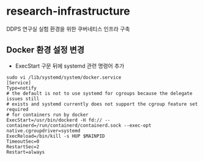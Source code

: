 # research-infrastructure
DDPS 연구실 실험 환경을 위한 쿠버네티스 인프라 구축

## Docker 환경 설정 변경
- ExecStart 구문 뒤에 systemd 관련 명령어 추가
```
sudo vi /lib/systemd/system/docker.service
[Service]
Type=notify                                                                    
# the default is not to use systemd for cgroups because the delegate issues still
# exists and systemd currently does not support the cgroup feature set required
# for containers run by docker                                                
ExecStart=/usr/bin/dockerd -H fd:// --containerd=/run/containerd/containerd.sock --exec-opt native.cgroupdriver=systemd
ExecReload=/bin/kill -s HUP $MAINPID
TimeoutSec=0
RestartSec=2
Restart=always
```
